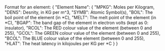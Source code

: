 Format for an element:
{
    "Element Name": {
        "MPKG": Moles per Kilogram,
        "DENS": Desnity, in KG per m^3,
        "SYMB": Atomic Symbol(s),
        "BOIL": The boil point of the element (in *C),
        "MELT": The melt point of the element (in *C),
        "BGAP": The band gap of the element in electron volts (kept as 0: insulator),
        "RCOL": The RED colour value of the element (between 0 and 255),
        "GCOL": The GREEN colour value of the element (between 0 and 255),
        "BCOL": The BLUE colour value of the element (between 0 and 255),
        "HLAT": The heat latency in kilojoules per KG per *C
    }
}
